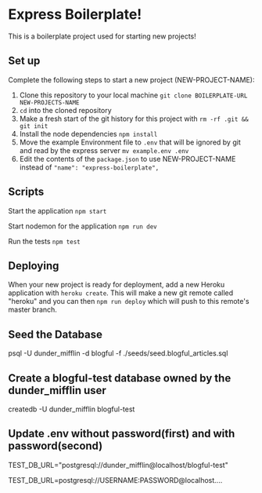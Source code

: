 # Express Boilerplate!

This is a boilerplate project used for starting new projects!

## Set up

Complete the following steps to start a new project (NEW-PROJECT-NAME):

1. Clone this repository to your local machine `git clone BOILERPLATE-URL NEW-PROJECTS-NAME`
2. `cd` into the cloned repository
3. Make a fresh start of the git history for this project with `rm -rf .git && git init`
4. Install the node dependencies `npm install`
5. Move the example Environment file to `.env` that will be ignored by git and read by the express server `mv example.env .env`
6. Edit the contents of the `package.json` to use NEW-PROJECT-NAME instead of `"name": "express-boilerplate",`

## Scripts

Start the application `npm start`

Start nodemon for the application `npm run dev`

Run the tests `npm test`

## Deploying

When your new project is ready for deployment, add a new Heroku application with `heroku create`. This will make a new git remote called "heroku" and you can then `npm run deploy` which will push to this remote's master branch.

## Seed the Database

psql -U dunder_mifflin -d blogful -f ./seeds/seed.blogful_articles.sql

## Create a blogful-test database owned by the dunder_mifflin user
createdb -U dunder_mifflin blogful-test

## Update .env without password(first) and with password(second)
TEST_DB_URL="postgresql://dunder_mifflin@localhost/blogful-test"

TEST_DB_URL=postgresql://USERNAME:PASSWORD@localhost....